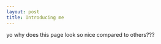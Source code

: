 ```yaml
---
layout: post
title: Introducing me 
---
```


yo why does this page look so nice compared to others???

